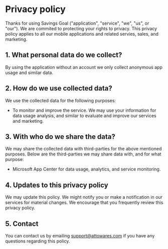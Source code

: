 # Privacy policy
Thanks for using Savings Goal ("application", "service", "we", "us", or "our"). We are commited to protecting your rights to privacy. This privacy policy applies to all our mobile applications and related servies, sales, and marketing.

## 1. What personal data do we collect?
By using the application without an account we only collect anonymous app usage and similar data.

## 2. How do we use collected data?
We use the collected data for the following purposes:
- To monitor and improve the service. We may use your information for data usage analysis, and similar to evaluate and improve our services and marketing.

## 3. With who do we share the data?
We may share the collected data with third-parties for the above mentioned purposes. Below are the third-parties we may share data with, and for what purpose:

- Microsoft App Center for data usage, analytics, and service monitoring.

## 4. Updates to this privacy policy
We may update this policy. We might notify you or make a notification in our services for material changes. We encourage that you frequently review this privacy policy.

## 5. Contact
You can contact us by emailing support@attowares.com if you have any questions regarding this policy.
